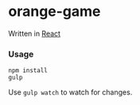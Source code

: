 orange-game
=====================

Written in [React](http://facebook.github.io/react/)

### Usage

```
npm install
gulp
```

Use `gulp watch` to watch for changes.
